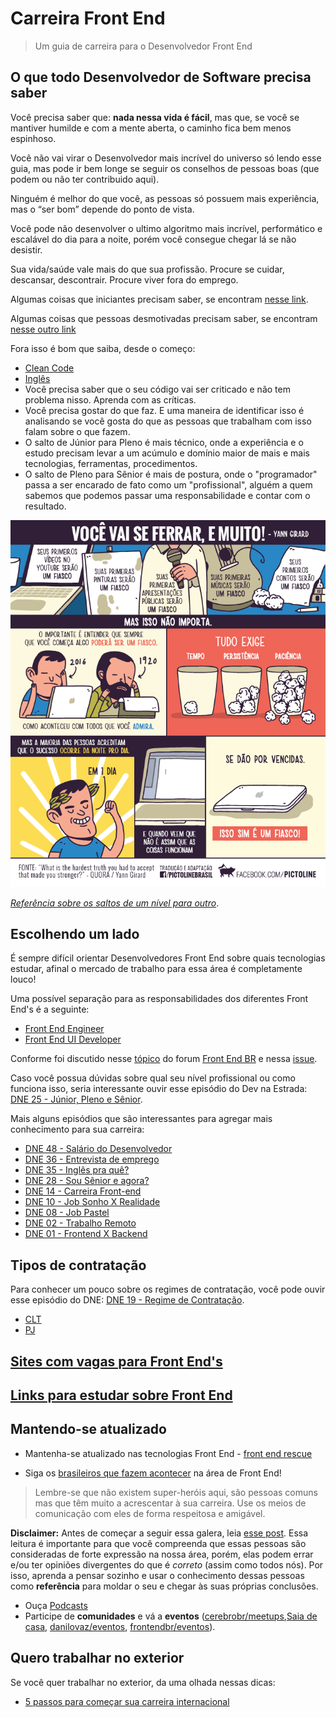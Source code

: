 # Carreira Front End

> Um guia de carreira para o Desenvolvedor Front End

## O que todo Desenvolvedor de Software precisa saber

Você precisa saber que: **nada nessa vida é fácil**, mas que, se você se mantiver humilde e com a mente aberta, o caminho fica bem menos espinhoso.

Você não vai virar o Desenvolvedor mais incrível do universo só lendo esse guia, mas pode ir bem longe se seguir os conselhos de pessoas boas (que podem ou não ter contribuido aqui).

Ninguém é melhor do que você, as pessoas só possuem mais experiência, mas o “ser bom” depende do ponto de vista.

Você pode não desenvolver o ultimo algoritmo mais incrível, performático e escalável do dia para a noite, porém você consegue chegar lá se não desistir.

Sua vida/saúde vale mais do que sua profissão. Procure se cuidar, descansar, descontrair. Procure viver fora do emprego.

Algumas coisas que iniciantes precisam saber, se encontram [nesse link](http://willianjusten.com.br/o-que-ninguem-diz-para-iniciantes/).

Algumas coisas que pessoas desmotivadas precisam saber, se encontram [nesse outro link](http://woliveiras.com.br/posts/Por-que-voce-desistiu-de-ser-Cientista/)

Fora isso é bom que saiba, desde o começo:

* [Clean Code](http://www.amazon.com/Clean-Code-Handbook-Software-Craftsmanship/dp/0132350882)
* [Inglês](http://www.igorapa.com/fui-aprender-ingles.html)
* Você precisa saber que o seu código vai ser criticado e não tem problema nisso. Aprenda com as críticas.
* Você precisa gostar do que faz. E uma maneira de identificar isso é analisando se você gosta do que as pessoas que trabalham com isso falam sobre o que fazem.
* O salto de Júnior para Pleno é mais técnico, onde a experiência e o estudo precisam levar a um acúmulo e domínio maior de mais e mais tecnologias, ferramentas, procedimentos.
* O salto de Pleno para Sênior é mais de postura, onde o "programador" passa a ser encarado de fato como um "profissional", alguém a quem sabemos que podemos passar uma responsabilidade e contar com o resultado.

<p align="center">
  <img src="/img/voce_vai_se_ferrar_muito.png" alt="Você vai se ferrar muito!">
</p>

[*Referência sobre os saltos de um nível para outro*](https://github.com/Codeminer42/CarreiraRuby).

## Escolhendo um lado

É sempre difícil orientar Desenvolvedores Front End sobre quais tecnologias estudar, afinal o mercado de trabalho para essa área é completamente louco!

Uma possível separação para as responsabilidades dos diferentes Front End's é a seguinte:

* [Front End Engineer](./front-end-engineer)
* [Front End UI Developer](./front-end-ui-developer)

Conforme foi discutido nesse [tópico](https://github.com/frontendbr/forum/issues/32) do forum [Front End BR](https://github.com/frontendbr/) e nessa [issue](https://github.com/woliveiras/front-end-career/issues/5).

Caso você possua dúvidas sobre qual seu nível profissional ou como funciona isso, seria interessante ouvir esse episódio do Dev na Estrada: [DNE 25 - Júnior, Pleno e Sênior](http://devnaestrada.com.br/2015/10/30/devcast-junior-pleno-senior.html).

Mais alguns episódios que são interessantes para agregar mais conhecimento para sua carreira:

* [DNE 48 - Salário do Desenvolvedor](http://devnaestrada.com.br/2016/04/08/devnaestrada-salario-desenvolvedor.html)
* [DNE 36 - Entrevista de emprego](http://devnaestrada.com.br/2016/01/15/devnaestrada-entrevista-de-emprego.html)
* [DNE 35 - Inglês pra quê?](http://devnaestrada.com.br/2016/01/08/devnaestrada-ingles-pra-que.html)
* [DNE 28 - Sou Sênior e agora?](http://devnaestrada.com.br/2015/11/20/devnaestrada-28-sou-senior-e-agora.html)
* [DNE 14 - Carreira Front-end](http://devnaestrada.com.br/2015/08/21/devcast-carreira-frontend.html)
* [DNE 10 - Job Sonho X Realidade](http://devnaestrada.com.br/2015/07/24/devcast-job-sonho-realidade.html)
* [DNE 08 - Job Pastel](http://devnaestrada.com.br/2015/07/10/devcast-job-pastel.html)
* [DNE 02 - Trabalho Remoto](http://devnaestrada.com.br/2015/05/29/devcast-trabalho-remoto.html)
* [DNE 01 - Frontend X Backend](http://devnaestrada.com.br/2015/05/22/devcast-frontend-backend.html)

## Tipos de contratação

Para conhecer um pouco sobre os regimes de contratação, você pode ouvir esse episódio do DNE: [DNE 19 - Regime de Contratação](http://devnaestrada.com.br/2015/09/18/devcast-regime-contratacao.html).

* [CLT](./contract-type/clt.md)
* [PJ](./contract-type/pj.md)

## [Sites com vagas para Front End's](./job-sites.md)

## [Links para estudar sobre Front End](./study-guides)

## Mantendo-se atualizado

* Mantenha-se atualizado nas tecnologias Front End - [front end rescue](https://uptodate.frontendrescue.org/pt/)

* Siga os [brasileiros que fazem acontecer](/great-developers.md#brazilian-peoples) na área de Front End!

> Lembre-se que não existem super-heróis aqui, são pessoas comuns mas que têm muito a acrescentar à sua carreira. Use os meios de comunicação com eles de forma respeitosa e amigável.

**Disclaimer:** Antes de começar a seguir essa galera, leia [esse post](http://danielfilho.github.io/2014/08/20/queime-seus-idolos/). Essa leitura é importante para que você compreenda que essas pessoas são consideradas de forte expressão na nossa área, porém, elas podem errar e/ou ter opiniões divergentes do que é *correto* (assim como todos nós). Por isso, aprenda a pensar sozinho e usar o conhecimento dessas pessoas como **referência** para moldar o seu e chegar às suas próprias conclusões.

* Ouça [Podcasts](https://github.com/cerebrobr/comunidade/blob/master/casts.md)
* Participe de **comunidades** e vá a **eventos** ([cerebrobr/meetups](https://github.com/cerebrobr/meetups),[Saia de casa](https://saiadecasa.github.io/), [danilovaz/eventos](https://github.com/danilovaz/eventos), [frontendbr/eventos](https://github.com/frontendbr/eventos)).

## Quero trabalhar no exterior

Se você quer trabalhar no exterior, da uma olhada nessas dicas:

* [5 passos para começar sua carreira internacional](https://medium.com/@caiotozzini/5-passos-para-come%C3%A7ar-sua-carreira-internacional-3af9b906bec6#.pmy6tqo6j)
